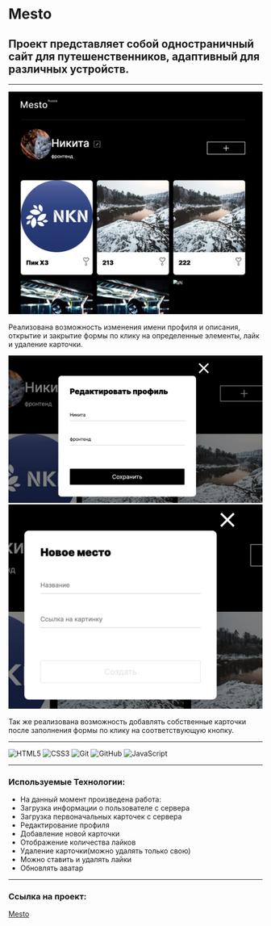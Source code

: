 # Mesto

## Проект представляет собой одностраничный сайт для путешенственников, адаптивный для различных устройств. 

___________________________

<img src='/src/images/1.jpg'>

Реализована возможность изменения имени профиля и описания, открытие и закрытие формы по клику на определенные элементы, лайк и удаление карточки. 

<img src='/src/images/2.jpg'>
<img src='/src/images/3.jpg'>

Так же реализована возможность добавлять собственные карточки после заполнения формы по клику на соответствующую кнопку.

___________________________

![HTML5](https://img.shields.io/badge/html5-%23E34F26.svg?style=for-the-badge&logo=html5&logoColor=white)
![CSS3](https://img.shields.io/badge/css3-%231572B6.svg?style=for-the-badge&logo=css3&logoColor=white)
![Git](https://img.shields.io/badge/git-%23F05033.svg?style=for-the-badge&logo=git&logoColor=white)
![GitHub](https://img.shields.io/badge/github-%23121011.svg?style=for-the-badge&logo=github&logoColor=white)
![JavaScript](https://img.shields.io/badge/javascript-%23323330.svg?style=for-the-badge&logo=javascript&logoColor=%23F7DF1E)

___________________________

### Используемые Технологии:

- На данный момент произведена работа:
- Загрузка информации о пользователе с сервера
- Загрузка первоначальных карточек с сервера
- Редактирование профиля
- Добавление новой карточки
- Отображение количества лайков
- Удаление карточки(можно удалять только свою)
- Можно ставить и удалять лайки
- Обновлять аватар

___________________________

### Ссылка на проект:

[Mesto](https://niksonglikson.github.io/mesto/)
